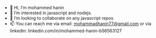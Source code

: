 - 👋 Hi, I’m mohammed hanin
- 👀 I’m interested in javascript and nodejs.
- 💞️ I’m looking to collaborate on any javascript repos
- 📫 You can reach me via email: mohammadhanin77@gmail.com or via linkedin: linkedin.com/in/mohammed-hanin-b56563127

<!---
hanin77/hanin77 is a ✨ special ✨ repository because its `README.md` (this file) appears on your GitHub profile.
You can click the Preview link to take a look at your changes.
--->
